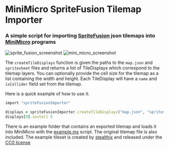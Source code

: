 # MiniMicro SpriteFusion Tilemap Importer
### A simple script for importing [SpriteFusion](https://www.spritefusion.com/) json tilemaps into [MiniMicro](https://miniscript.org/MiniMicro/) programs
![sprite_fusion_screenshot](https://github.com/maxkratt/sprite-fusion-tilemap-loader/assets/60508288/b31dc192-3821-4b6b-a50b-84eb113d3ffb)
![mini_micro_screenshot](https://github.com/maxkratt/sprite-fusion-tilemap-loader/assets/60508288/d4591d51-dfa3-40cb-b915-c9bc68259d84)

The `createTileDisplays` function is given the paths to the `map.json` and `spritesheet` files and returns a list of TileDisplays which correspond to the tilemap layers. You can optionally provide the cell size for the tilemap as a list containing the width and height.
Each TileDisplay will have a `name` and `isCollider` field set from the tilemap.

Here is a quick example of how to use it:
```ruby
import "spriteFusionImporter"

displays = spriteFusionImporter.createTileDisplays("map.json", "spritesheet.png", [16, 16])
displays[0].install 5
```

There is an example folder that contains an exported tilemap and loads it into MiniMicro with the [example.ms](https://github.com/maxkratt/sprite-fusion-tilemap-loader/blob/main/example/example.ms) script. The original tilemap file is also included. The example tileset is created by [stealthix](https://twitter.com/stealthix_dev) and released under the [CC0 license](https://creativecommons.org/public-domain/cc0/)
